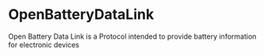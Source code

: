 # OpenBatteryDataLink
Open Battery Data Link is a Protocol intended to provide battery information for electronic devices
